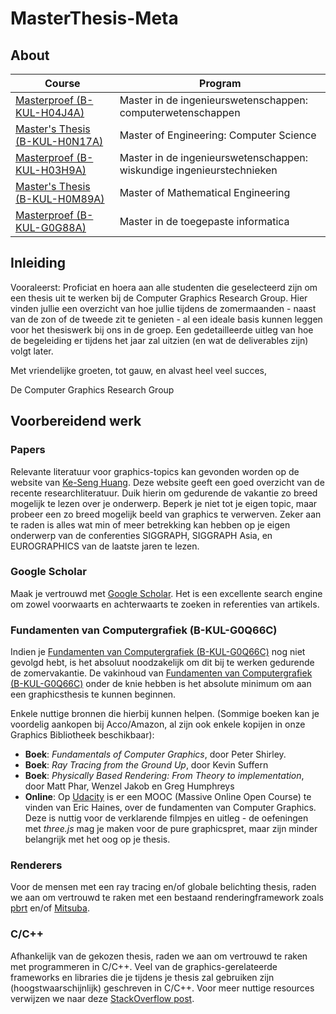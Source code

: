 # MasterThesis-Meta

## About

| Course                           | Program                                                               |
|----------------------------------|-----------------------------------------------------------------------|
| [Masterproef (B-KUL-H04J4A)](https://onderwijsaanbod.kuleuven.be/syllabi/n/H04J4AN.htm#activetab=doelstellingen_idp34672)     | Master in de ingenieurswetenschappen: computerwetenschappen           |
| [Master's Thesis (B-KUL-H0N17A)](https://onderwijsaanbod.kuleuven.be/syllabi/e/H0N17AE.htm#activetab=doelstellingen_idp598512) | Master of Engineering: Computer Science                               |
| [Masterproef (B-KUL-H03H9A)](https://onderwijsaanbod.kuleuven.be/syllabi/n/H03H9AN.htm#activetab=doelstellingen_idp1592416)     | Master in de ingenieurswetenschappen: wiskundige ingenieurstechnieken |
| [Master's Thesis (B-KUL-H0M89A)](https://onderwijsaanbod.kuleuven.be/syllabi/e/H0M89AE.htm#activetab=doelstellingen_idp117312) | Master of Mathematical Engineering                                    |
| [Masterproef (B-KUL-G0G88A)](https://onderwijsaanbod.kuleuven.be/syllabi/n/G0G88AN.htm#activetab=doelstellingen_idm1256784)     | Master in de toegepaste informatica                                   |

## Inleiding

Vooraleerst: Proficiat en hoera aan alle studenten die geselecteerd zijn om een thesis uit te werken bij de Computer Graphics Research Group. Hier vinden jullie een overzicht van hoe jullie tijdens de zomermaanden - naast van de zon of de tweede zit te genieten - al een ideale basis kunnen leggen voor het thesiswerk bij ons in de groep. Een gedetailleerde uitleg van hoe de begeleiding er tijdens het jaar zal uitzien (en wat de deliverables zijn) volgt later.

Met vriendelijke groeten, tot gauw, en alvast heel veel succes,

De Computer Graphics Research Group

## Voorbereidend werk

### Papers
Relevante literatuur voor graphics-topics kan gevonden worden op de website van [Ke-Seng Huang](http://kesen.realtimerendering.com/). Deze website geeft een goed overzicht van de recente researchliteratuur. Duik hierin om gedurende de vakantie zo breed mogelijk te lezen over je onderwerp. Beperk je niet tot je eigen topic, maar probeer een zo breed mogelijk beeld van graphics te verwerven. Zeker aan te raden is alles wat min of meer betrekking kan hebben op je eigen onderwerp van de conferenties SIGGRAPH, SIGGRAPH Asia, en EUROGRAPHICS van de laatste jaren te lezen.

### Google Scholar
Maak je vertrouwd met [Google Scholar](https://scholar.google.be/). Het is een excellente search engine om zowel voorwaarts en achterwaarts te zoeken in referenties van artikels.

### Fundamenten van Computergrafiek (B-KUL-G0Q66C)
Indien je [Fundamenten van Computergrafiek (B-KUL-G0Q66C)](https://onderwijsaanbod.kuleuven.be/syllabi/n/G0Q66CN.htm#activetab=doelstellingen_idp1547392) nog niet gevolgd hebt, is het absoluut noodzakelijk om dit bij te werken gedurende de zomervakantie. De vakinhoud van [Fundamenten van Computergrafiek (B-KUL-G0Q66C)](https://onderwijsaanbod.kuleuven.be/syllabi/n/G0Q66CN.htm#activetab=doelstellingen_idp1547392) onder de knie hebben is het absolute minimum om aan een graphicsthesis te kunnen beginnen.

Enkele nuttige bronnen die hierbij kunnen helpen. (Sommige boeken kan je voordelig aankopen bij Acco/Amazon, al zijn ook enkele kopijen in onze Graphics Bibliotheek beschikbaar):
* **Boek**: *Fundamentals of Computer Graphics*, door Peter Shirley.
* **Boek**: *Ray Tracing from the Ground Up*, door Kevin Suffern
* **Boek**: *Physically Based Rendering: From Theory to implementation*, door Matt Phar, Wenzel Jakob en Greg Humphreys
* **Online**: Op [Udacity](https://eu.udacity.com/course/interactive-3d-graphics--cs291) is er een MOOC (Massive Online Open Course) te vinden van Eric Haines, over de fundamenten van Computer Graphics. Deze is nuttig voor de verklarende filmpjes en uitleg - de oefeningen met *three.js* mag je maken voor de pure graphicspret, maar zijn minder belangrijk met het oog op je thesis.

### Renderers
Voor de mensen met een ray tracing en/of globale belichting thesis, raden we aan om vertrouwd te raken met een bestaand renderingframework zoals [pbrt](http://pbrt.org/) en/of [Mitsuba](https://www.mitsuba-renderer.org/).

### C/C++ 
Afhankelijk van de gekozen thesis, raden we aan om vertrouwd te raken met programmeren in C/C++. Veel van de graphics-gerelateerde frameworks en libraries die je tijdens je thesis zal gebruiken zijn (hoogstwaarschijnlijk) geschreven in C/C++. Voor meer nuttige resources verwijzen we naar deze [StackOverflow post](https://stackoverflow.com/a/388282/1731200).
